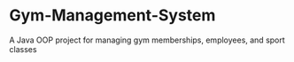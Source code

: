 # Gym-Management-System
A Java OOP project for managing gym memberships, employees, and sport classes 
